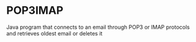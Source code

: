 # POP3IMAP
Java program that connects to an email through POP3 or IMAP protocols and retrieves oldest email or deletes it
